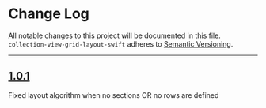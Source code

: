 # Change Log

All notable changes to this project will be documented in this file.
`collection-view-grid-layout-swift` adheres to [Semantic Versioning](http://semver.org/).

---

## [1.0.1](https://github.com/Digipolitan/collection-view-grid-layout-swift/releases/tag/v1.0.1)

Fixed layout algorithm when no sections OR no rows are defined
